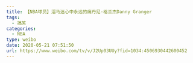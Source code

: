 ```yaml
---
title: 【NBA球员】溜马迷心中永远的痛丹尼·格兰杰Danny Granger
tags:
  - 搞笑
categories:
  - NBA
type: weibo
date: 2020-05-21 07:51:50
url: https://www.weibo.com/tv/v/J2Up03UUy?fid=1034:4506930442600452
---
```


<!-- more -->